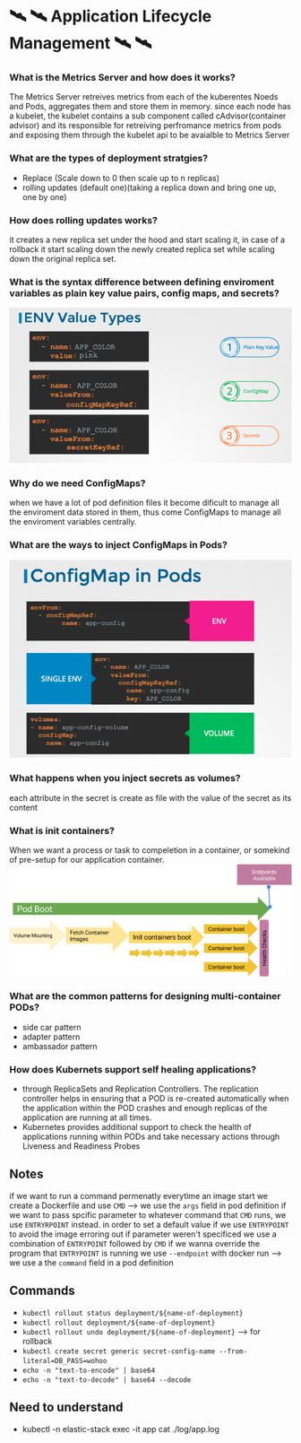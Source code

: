 # 🛰 🛰 Application Lifecycle Management 🛰 🛰

### What is the Metrics Server and how does it works?
The Metrics Server retreives metrics from each of the kuberentes Noeds and Pods, aggregates them and store them in memory.
since each node has a kubelet, the kubelet contains a sub component called cAdvisor(container advisor) and its responsible for retreiving perfromance metrics from pods and exposing them through the kubelet api to be avaialble to Metrics Server  

### What are the types of deployment stratgies?
- Replace (Scale down to 0 then scale up to n replicas)
- rolling updates (default one)(taking a replica down and bring one up, one by one) 

### How does rolling updates works?
it creates a new replica set under the hood and start scaling it, in case of a rollback it start scaling down the newly created replica set while scaling down the original replica set.

### What is the syntax difference between defining enviroment variables as plain key value pairs, config maps, and secrets?
![env](./images/env.png)

### Why do we need ConfigMaps?
when we have a lot of pod definition files it become dificult to manage all the enviroment data stored in them, thus come ConfigMaps to manage all the enviroment variables centrally.

### What are the ways to inject ConfigMaps in Pods?
![configMaps](./images/configMaps.png)

### What happens when you inject secrets as volumes?
each attribute in the secret is create as file with the value of the secret as its content

### What is init containers?
When we want a process or task to compeletion in a container, or somekind of pre-setup for our application container. 
![pod-boot-lifecycle](./images/pod-boot.png)

### What are the common patterns for designing multi-container PODs?
- side car pattern
- adapter pattern
- ambassador pattern

### How does Kubernets support self healing applications?
- through ReplicaSets and Replication Controllers. The replication controller helps in ensuring that a POD is re-created automatically when the application within the POD crashes and enough replicas of the application are running at all times.
- Kubernetes provides additional support to check the health of applications running within PODs and take necessary actions through Liveness and Readiness Probes

## Notes
if we want to run a command permenatly everytime an image start we create a Dockerfile and use `CMD` --> we use the `args` field in pod definition 
if we want to pass spcific parameter to whatever command that `CMD` runs, we use `ENTRYRPOINT` instead.
in order to set a default value if we use `ENTRYPOINT` to avoid the image erroring out if parameter weren't specificed we use a combination of `ENTRYPOINT` followed by `CMD`
if we wanna override the program that `ENTRYPOINT` is running we use `--endpoint` with docker run --> we use a the `command` field in a pod definition

## Commands
- `kubectl rollout status deployment/${name-of-deployment}` 
- `kubectl rollout deployment/${name-of-deployment}` 
- `kubectl rollout undo deployment/${name-of-deployment}` --> for rollback 
- `kubectl create secret generic secret-config-name --from-literal=DB_PASS=wohoo`
- `echo -n "text-to-encode" | base64`
- `echo -n "text-to-decode" | base64 --decode `

## Need to understand
- kubectl -n elastic-stack  exec -it app cat ./log/app.log
